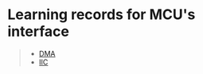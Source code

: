 # Learning records for MCU's interface

> - [DMA](https://nbviewer.jupyter.org/github/openxzx/learn-records/blob/master/mcu/dma/DMA.ipynb)
> - [IIC](https://nbviewer.jupyter.org/github/openxzx/learn-records/blob/master/mcu/iic/IIC.ipynb)
